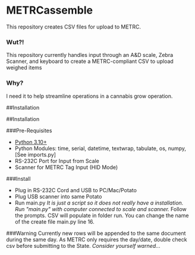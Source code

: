 # METRCassemble
This repository creates CSV files for upload to METRC.

### Wut?!
This repository currently handles input through an A&D scale, Zebra Scanner, and keyboard to create a METRC-compliant CSV to upload weighed items

### Why?
I need it to help streamline operations in a cannabis grow operation. 

##Installation

##Installation

###Pre-Requisites
- [Python 3.10+](https://www.python.org/downloads/ "Python 3.10+")
- Python Modules: time, serial, datetime, textwrap, tabulate, os, numpy, [See imports.py]
- RS-232C Port for Input from Scale
- Scanner for METRC Tag Input (HID Mode)

###Install
- Plug in RS-232C Cord and USB to PC/Mac/Potato
- Plug USB scanner into same Potato
- Run main.py
_It is just a script so it does not really have a installation. Run "main.py" with computer connected to scale and scanner._
Follow the prompts. 
CSV will populate in folder run. You can change the name of the create file main.py line 16.

###Warning
Currently new rows will be appended to the same document during the same day. 
As METRC only requires the day/date, double check csv before submitting to the State.
_Consider yourself warned..._

